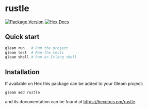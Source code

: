 # rustle

[![Package Version](https://img.shields.io/hexpm/v/rustle)](https://hex.pm/packages/rustle)
[![Hex Docs](https://img.shields.io/badge/hex-docs-ffaff3)](https://hexdocs.pm/rustle/)

## Quick start

```sh
gleam run   # Run the project
gleam test  # Run the tests
gleam shell # Run an Erlang shell
```

## Installation

If available on Hex this package can be added to your Gleam project:

```sh
gleam add rustle
```

and its documentation can be found at <https://hexdocs.pm/rustle>.
